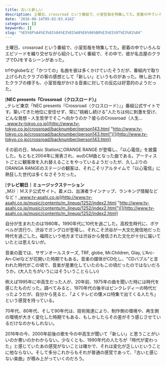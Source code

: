 ```yaml
---
title: 古いと新しい
description: 土曜日、crossroad という番組で、小室哲哉を特集してた。密着の中でいろんなエピソードを織り交ぜながら紹介していく番組で、その中で、彼が名古屋のクラブでDJをするシーンがあった。
date: '2016-08-14T05:02:03.416Z'
categories: []
keywords: []
slug: "%E5%8F%A4%E3%81%84%E3%81%A8%E6%96%B0%E3%81%97%E3%81%84"
---
```

土曜日、crossroad という番組で、小室哲哉を特集してた。密着の中でいろんなエピソードを織り交ぜながら紹介していく番組で、その中で、彼が名古屋のクラブでDJをするシーンがあった。

trfやglobeなど「かつての」名曲を彼は多くかけていたそうだが、番組内で取り上げられたクラブの客の感想として「新しい」というものがあった。映し出されたクラブの様子も、小室哲哉がかける音楽に対しての反応は好意的のようだった。

[**NEC presents『Crossroad（クロスロード）』**  
_テレビ東京「NEC presents『Crossroad（クロスロード）』」番組公式サイトです。築いてきた地位に安住せず、常に"挑戦し続ける"人たちは何に刺激を受け、どんな発想・人生哲学でそこへ向かうのか？彼らのCrossroad（人生…_www.tv-tokyo.co.jp](http://www.tv-tokyo.co.jp/crossroad/backnumber/person143.html "http://www.tv-tokyo.co.jp/crossroad/backnumber/person143.html")[](http://www.tv-tokyo.co.jp/crossroad/backnumber/person143.html)

その前の日、Music StationにORANGE RANGE が登場し、「以心電信」を披露した。もともと2004年に発表され、auのCM曲となった曲である。アーティストごとに観客席を入れ替えることをやっているようだったが、久しぶりのORANGA RANGEのステージの観客は、それこそリアルタイムで「以心電信」に熱狂した世代は多くなさそうだった。

[**テレビ朝日｜ミュージックステーション**  
_Mｽﾃ｜Ｍステ公式サイト。着メロ、出演者ラインナップ、ランキング情報などなど！_www.tv-asahi.co.jp](http://www.tv-asahi.co.jp/music/contents/m_lineup/1252/index2.html "http://www.tv-asahi.co.jp/music/contents/m_lineup/1252/index2.html")[](http://www.tv-asahi.co.jp/music/contents/m_lineup/1252/index2.html)

自分が生まれたのは1980年。1990年代に10代を過ごした。高校生時代に、ポケベルが流行り、渋谷でガングロが登場し、それこそ渋谷が一大文化発信地だった時代を過ごした。福岡という地方までは渋谷から発信された文化が十分に届いていたとは思えないが。

音楽の面では、サザンオールスターズ, TRF, globe, Mr.Children, Glay, L'Arc-An-Cielなどが花開いた時期でもある。音楽の媒体がCD化し、"CDバブル"と言われた時代がこの頃で、音楽が産業化していたのもこの頃だったのではないだろうか。(大人たちがいうにはそういうことらしい)

例えば1995年に中高生だった人が、20年前、1975年の曲を聞いた時には時代を感じたものだった。調べてみると、1970年代の後半はピンクレディーの時代だったようだが、自分から見ると、「よくテレビの懐メロ特集で出てくる人たち」という感覚を持っている。

70年代、80年代、そして90年代は、技術発達により、制作側の環境や、再生側の環境が大きく変化した時期でもある、もしかしたらその差がそう感じさせているだけなのかもしれない。

2016年の今、2000年前後の歌を今の中高生が聞いて「新しい」と思うことがいいのか悪いのかわからない。少なくとも、1990年代の人たちが「時代が変わった」と感じていたあの感覚がないことは確かで、それは変化が乏しいということに他ならない。そして多分これからもそれが普通の感覚であって、「古いと感じない楽曲」が積み上がっていくのだろう。